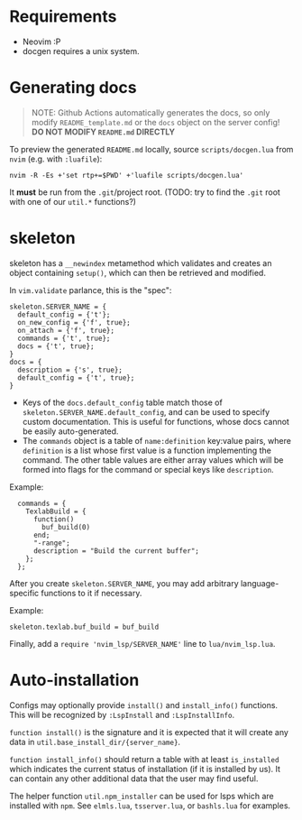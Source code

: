 # Requirements

- Neovim :P
- docgen requires a unix system.

# Generating docs

> NOTE: Github Actions automatically generates the docs, so only modify
> `README_template.md` or the `docs` object on the server config!
> **DO NOT MODIFY `README.md` DIRECTLY**

To preview the generated `README.md` locally, source `scripts/docgen.lua` from
`nvim` (e.g. with `:luafile`):

    nvim -R -Es +'set rtp+=$PWD' +'luafile scripts/docgen.lua'

It **must** be run from the `.git`/project root. (TODO: try to find the `.git`
root with one of our `util.*` functions?)

# skeleton

skeleton has a `__newindex` metamethod which validates and creates
an object containing `setup()`, which can then be retrieved and modified.

In `vim.validate` parlance, this is the "spec":

```
skeleton.SERVER_NAME = {
  default_config = {'t'};
  on_new_config = {'f', true};
  on_attach = {'f', true};
  commands = {'t', true};
  docs = {'t', true};
}
docs = {
  description = {'s', true};
  default_config = {'t', true};
}
```

- Keys of the `docs.default_config` table match those of
  `skeleton.SERVER_NAME.default_config`, and can be used to specify custom
  documentation. This is useful for functions, whose docs cannot be easily
  auto-generated.
- The `commands` object is a table of `name:definition` key:value pairs, where
  `definition` is a list whose first value is a function implementing the
  command. The other table values are either array values which will be formed
  into flags for the command or special keys like `description`.

Example:

```
  commands = {
    TexlabBuild = {
      function()
        buf_build(0)
      end;
      "-range";
      description = "Build the current buffer";
    };
  };
```


After you create `skeleton.SERVER_NAME`, you may add arbitrary
language-specific functions to it if necessary.

Example:

    skeleton.texlab.buf_build = buf_build

Finally, add a `require 'nvim_lsp/SERVER_NAME'` line to `lua/nvim_lsp.lua`.

# Auto-installation

Configs may optionally provide `install()` and `install_info()` functions.
This will be recognized by `:LspInstall` and `:LspInstallInfo`.

`function install()` is the signature and it is expected that it will create
any data in `util.base_install_dir/{server_name}`.

`function install_info()` should return a table with at least `is_installed`
which indicates the current status of installation (if it is installed by us).
It can contain any other additional data that the user may find useful.

The helper function `util.npm_installer` can be used for lsps which are installed
with `npm`. See `elmls.lua`, `tsserver.lua`, or `bashls.lua` for examples.
